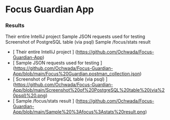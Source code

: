  # Focus Guardian App
 
### Results

Their entire IntelliJ project
Sample JSON requests used for testing
Screenshot of PostgreSQL table (via psql)
Sample /focus/stats result

- [ Their entire IntelliJ project ] (https://github.com/Ochwada/Focus-Guardian-App)
- [ Sample JSON requests used for testing ] (https://github.com/Ochwada/Focus-Guardian-App/blob/main/Focus%20Guardian.postman_collection.json)
- [ Screenshot of PostgreSQL table (via psql) ] (https://github.com/Ochwada/Focus-Guardian-App/blob/main/Screenshot%20of%20PostgreSQL%20table%20(via%20psql)%20.png)
- [ Sample /focus/stats result ] (https://github.com/Ochwada/Focus-Guardian-App/blob/main/Sample%20%3Afocus%3Astats%20result.png)